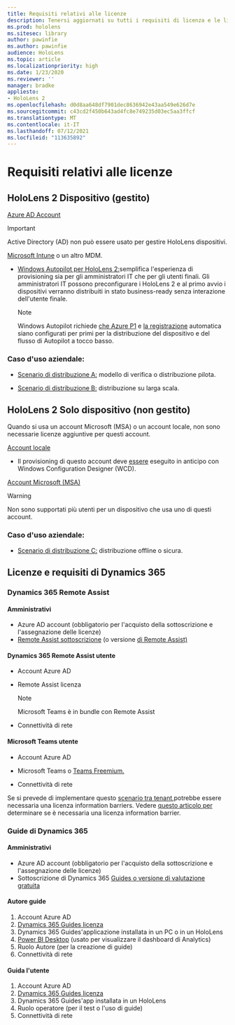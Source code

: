 ```yaml
---
title: Requisiti relativi alle licenze
description: Tenersi aggiornati su tutti i requisiti di licenza e le linee guida necessari per la gestione dei dispositivi mobili, HoloLens e Remote Assist.
ms.prod: hololens
ms.sitesec: library
author: pawinfie
ms.author: pawinfie
audience: HoloLens
ms.topic: article
ms.localizationpriority: high
ms.date: 1/23/2020
ms.reviewer: ''
manager: bradke
appliesto:
- HoloLens 2
ms.openlocfilehash: d0d8aa648df7901dec8636942e43aa549e626d7e
ms.sourcegitcommit: c43cd2f450b643ad4fc8e749235d03ec5aa3ffcf
ms.translationtype: MT
ms.contentlocale: it-IT
ms.lasthandoff: 07/12/2021
ms.locfileid: "113635892"
---
```

# <a name="license-requirements"></a>Requisiti relativi alle licenze

## <a name="hololens-2-device-managed"></a>HoloLens 2 Dispositivo (gestito)

[Azure AD Account](https://docs.microsoft.com/azure/active-directory/)

> [!IMPORTANT]
> Active Directory (AD) non può essere usato per gestire HoloLens dispositivi.

[Microsoft Intune](https://docs.microsoft.com/mem/intune/fundamentals/what-is-intune) o un altro MDM.
- [Windows Autopilot per HoloLens 2:](hololens2-autopilot.md)semplifica l'esperienza di provisioning sia per gli amministratori IT che per gli utenti finali. Gli amministratori IT possono preconfigurare i HoloLens 2 e al primo avvio i dispositivi verranno distribuiti in stato business-ready senza interazione dell'utente finale. 

  > [!NOTE]
  > Windows Autopilot richiede [che Azure P1](https://docs.microsoft.com/azure/active-directory/fundamentals/active-directory-whatis) e [la registrazione](https://docs.microsoft.com/mem/intune/enrollment/windows-enroll#enable-windows-10-automatic-enrollment) automatica siano configurati per primi per la distribuzione del dispositivo e del flusso di Autopilot a tocco basso. 

### <a name="business-use-case"></a>Caso d'uso aziendale: 

- [Scenario di distribuzione A:](hololens-requirements.md#scenario-a-deploy-to-cloud-connected-devices) modello di verifica o distribuzione pilota.

- [Scenario di distribuzione B:](hololens-requirements.md#scenario-b-deploy-inside-your-organizations-network) distribuzione su larga scala.

## <a name="hololens-2-device-only-non-managed"></a>HoloLens 2 Solo dispositivo (non gestito)

Quando si usa un account Microsoft (MSA) o un account locale, non sono necessarie licenze aggiuntive per questi account.

[Account locale](https://docs.microsoft.com/windows/security/identity-protection/access-control/local-accounts)

- Il provisioning di questo account deve [essere](hololens-provisioning.md#provisioning-package-hololens-wizard) eseguito in anticipo con Windows Configuration Designer (WCD).

[Account Microsoft (MSA)](https://docs.microsoft.com/windows/security/identity-protection/access-control/microsoft-accounts)

> [!WARNING]
> Non sono supportati più utenti per un dispositivo che usa uno di questi account.

### <a name="business-use-case"></a>Caso d'uso aziendale: 

- [Scenario di distribuzione C:](hololens-requirements.md#scenario-c-deploy-in-secure-offline-environment) distribuzione offline o sicura.
 
## <a name="dynamics-365-licensing-and-requirements"></a>Licenze e requisiti di Dynamics 365

### <a name="dynamics-365-remote-assist"></a>Dynamics 365 Remote Assist 

#### <a name="admin"></a>Amministrativi

- Azure AD account (obbligatorio per l'acquisto della sottoscrizione e l'assegnazione delle licenze)
- [Remote Assist sottoscrizione](https://docs.microsoft.com/dynamics365/mixed-reality/remote-assist/buy-and-deploy-remote-assist) (o versione [di Remote Assist)](https://docs.microsoft.com/dynamics365/mixed-reality/remote-assist/try-remote-assist)
    
#### <a name="dynamics-365-remote-assist-user"></a>Dynamics 365 Remote Assist utente

- Account Azure AD

- Remote Assist licenza 

  > [!NOTE]
  > Microsoft Teams è in bundle con Remote Assist

- Connettività di rete

#### <a name="microsoft-teams-user"></a>Microsoft Teams utente

- Account Azure AD

- Microsoft Teams o [Teams Freemium.](https://products.office.com/microsoft-teams/free)

- Connettività di rete

Se si prevede di implementare questo [scenario tra tenant,](https://docs.microsoft.com/dynamics365/mixed-reality/remote-assist/cross-tenant-overview#scenario-2-leasing-services-to-other-tenants)potrebbe essere necessaria una licenza information barriers. Vedere [questo articolo per](https://docs.microsoft.com/dynamics365/mixed-reality/remote-assist/cross-tenant-licensing-implementation#step-1-determine-if-information-barriers-are-necessary) determinare se è necessaria una licenza information barrier.

### <a name="dynamics-365-guides"></a>Guide di Dynamics 365 

#### <a name="admin"></a>Amministrativi

- Azure AD account (obbligatorio per l'acquisto della sottoscrizione e l'assegnazione delle licenze)
- Sottoscrizione di Dynamics 365 [Guides o versione di valutazione gratuita](https://docs.microsoft.com/dynamics365/mixed-reality/guides/setup-step-one)

#### <a name="guides-author"></a>Autore guide

1. Account Azure AD
1. [Dynamics 365 Guides licenza](/dynamics365/mixed-reality/guides/requirements)
1. Dynamics 365 Guides'applicazione installata in un PC o in un HoloLens
1. [Power BI Desktop](https://powerbi.microsoft.com/desktop/) (usato per visualizzare il dashboard di Analytics)
1. Ruolo Autore (per la creazione di guide)
1. Connettività di rete

#### <a name="guides-user"></a>Guida l'utente

1. Account Azure AD
1. [Dynamics 365 Guides licenza](/dynamics365/mixed-reality/guides/requirements)
1. Dynamics 365 Guides'app installata in un HoloLens
1. Ruolo operatore (per il test o l'uso di guide)
1. Connettività di rete
